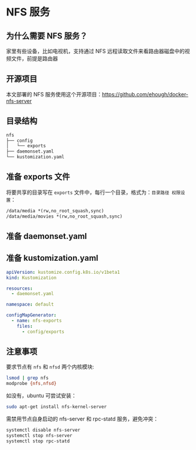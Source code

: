 # NFS 服务

## 为什么需要 NFS 服务？

家里有些设备，比如电视机，支持通过 NFS 远程读取文件来看路由器磁盘中的视频文件，前提是路由器

## 开源项目 

本文部署的 NFS 服务使用这个开源项目：https://github.com/ehough/docker-nfs-server

## 目录结构

```txt
nfs
├── config
│   └── exports
├── daemonset.yaml
└── kustomization.yaml
```

## 准备 exports 文件

将要共享的目录写在 `exports` 文件中，每行一个目录，格式为：`目录路径 权限设置`：

```txt
/data/media *(rw,no_root_squash,sync)
/data/media/movies *(rw,no_root_squash,sync)
```

## 准备 daemonset.yaml

<FileBlock showLineNumbers title="daemonset.yaml" file="home-network/nfs.yaml" />

## 准备 kustomization.yaml

```yaml
apiVersion: kustomize.config.k8s.io/v1beta1
kind: Kustomization

resources:
  - daemonset.yaml

namespace: default

configMapGenerator:
  - name: nfs-exports
    files:
      - config/exports
```

## 注意事项

要求节点有 `nfs` 和 `nfsd` 两个内核模块:

```bash
lsmod | grep nfs
modprobe {nfs,nfsd}
```

如没有，ubuntu 可尝试安装：

```bash
sudo apt-get install nfs-kernel-server
```

需禁用节点自身启动的 nfs-server 和 rpc-statd 服务，避免冲突：

```bash
systemctl disable nfs-server
systemctl stop nfs-server
systemctl stop rpc-statd
```
